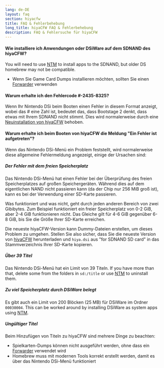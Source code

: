 ```yaml
---
lang: de-DE
layout: faq
section: hiyacfw
title: FAQ & Fehlerbehebung
long_title: hiyaCFW FAQ & Fehlerbehebung
description: FAQ & Fehlersuche für hiyaCFW
---
```


#### Wie installiere ich Anwendungen oder DSiWare auf dem SDNAND des hiyaCFW?
You will need to use [NTM](https://github.com/Epicpkmn11/NTM/releases/latest) to install apps to the SDNAND, but older DS homebrew may not be compatible.
- Wenn Sie Game Card Dumps installieren möchten, sollten Sie einen [Forwarder](../ds-index/forwarders) verwenden

#### Warum erhalte ich den Fehlercode #-2435-8325?
Wenn Ihr Nintendo DSi beim Booten einen Fehler in diesem Format anzeigt, wobei das # eine Zahl ist, bedeutet das, dass Bootstage 2 denkt, dass etwas mit Ihrem SDNAND nicht stimmt. Dies wird normalerweise durch eine [Neuinstallation von hiyaCFW](installing) behoben.

#### Warum erhalte ich beim Booten von hiyaCFW die Meldung "Ein Fehler ist aufgetreten"?
Wenn das Nintendo DSi-Menü ein Problem feststellt, wird normalerweise diese allgemeine Fehlermeldung angezeigt, einige der Ursachen sind:

##### Der Fehler mit dem freien Speicherplatz
Das Nintendo DSi-Menü hat einen Fehler bei der Überprüfung des freien Speicherplatzes auf großen Speichergeräten. Während dies auf dem eigentlichen NAND nicht passieren kann (da der Chip nur 256 MiB groß ist), kann es bei der Verwendung einer SD-Karte passieren.

Was funktioniert und was nicht, geht durch jeden anderen Bereich von zwei Gibibytes. Zum Beispiel funktioniert ein freier Speicherplatz von 0-2 GiB, aber 2-4 GiB funktionieren nicht. Das Gleiche gilt für 4-6 GiB gegenüber 6-8 GiB, bis Sie die Größe Ihrer SD-Karte erreichen.

Die neueste hiyaCFW-Version kann Dummy-Dateien erstellen, um dieses Problem zu umgehen. Stellen Sie also sicher, dass Sie die neueste Version von [hiyaCFW](https://github.com/RocketRobz/hiyaCFW/releases/latest/download/hiyaCFW.7z) herunterladen und `hiya.dsi` aus "for SDNAND SD card" in das Stammverzeichnis Ihrer SD-Karte kopieren.

##### Über 39 Titel
Das Nintendo DSi-Menü hat ein Limit von 39 Titeln. If you have more than that, delete some from the folders in `sd:/title` or use [NTM](https://github.com/Epicpkmn11/NTM/releases/latest) to uninstall them.

##### Zu viel Speicherplatz durch DSiWare belegt
Es gibt auch ein Limit von 200 Blöcken (25 MB) für DSiWare im Ordner `00030004`. This can be worked around by installing DSiWare as system apps using [NTM](https://github.com/Epicpkmn11/NTM/releases/latest).

##### Ungültiger Titel
Beim Hinzufügen von Titeln zu hiyaCFW sind mehrere Dinge zu beachten:
- Spielkarten-Dumps können nicht ausgeführt werden, ohne dass ein [Forwarder](../ds-index/forwarders) verwendet wird
- Homebrew muss mit modernen Tools korrekt erstellt werden, damit es über das Nintendo DSi-Menü funktioniert

